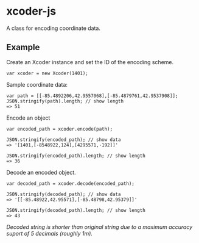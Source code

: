 # xcoder-js

A class for encoding coordinate data.

## Example

Create an Xcoder instance and set the ID of the encoding scheme.

    var xcoder = new Xcoder(1401);

Sample coordinate data:

    var path = [[-85.4892206,42.9557068],[-85.4879761,42.9537908]];
    JSON.stringify(path).length; // show length
    => 51

Encode an object

    var encoded_path = xcoder.encode(path);
    
    JSON.stringify(encoded_path); // show data
    => '[1401,[-8548922,124],[4295571,-192]]'
    
    JSON.stringify(encoded_path).length; // show length
    => 36

Decode an encoded object.

    var decoded_path = xcoder.decode(encoded_path);
    
    JSON.stringify(decoded_path); // show data
    => '[[-85.48922,42.95571],[-85.48798,42.95379]]'
    
    JSON.stringify(decoded_path).length; // show length
    => 43

*Decoded string is shorter than original string due to a maximum accuracy suport of 5 decimals (roughly 1m).*
